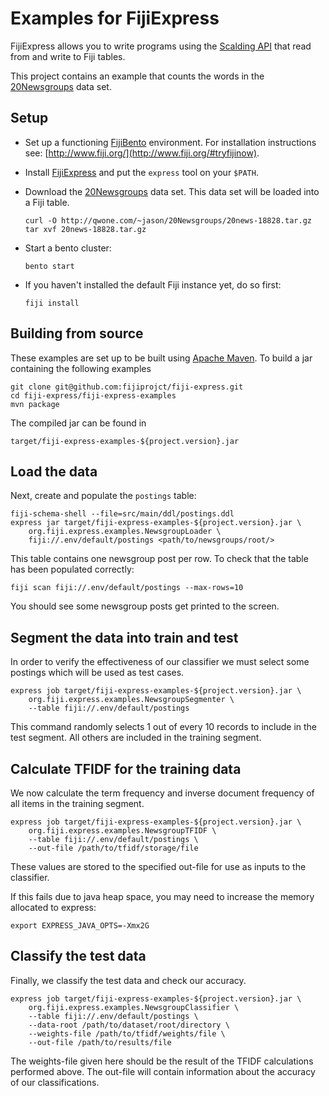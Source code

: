 Examples for FijiExpress
===========================

FijiExpress allows you to write programs using the
[Scalding API](https://github.com/twitter/scalding) that read from and write to Fiji tables.

This project contains an example that counts the words in the
[20Newsgroups](http://qwone.com/~jason/20Newsgroups/) data set.

Setup
-----

*   Set up a functioning [FijiBento](https://github.com/fijiproject/fiji-bento/) environment. For
    installation instructions see: [http://www.fiji.org/](http://www.fiji.org/#tryfijinow).
*   Install [FijiExpress](https://github.com/fijiproject/fiji-express) and put the `express`
    tool on your `$PATH`.
*   Download the [20Newsgroups](http://qwone.com/~jason/20Newsgroups/) data set. This data set will
    be loaded into a Fiji table.

        curl -O http://qwone.com/~jason/20Newsgroups/20news-18828.tar.gz
        tar xvf 20news-18828.tar.gz

*   Start a bento cluster:

        bento start

*   If you haven't installed the default Fiji instance yet, do so first:

        fiji install

Building from source
--------------------

These examples are set up to be built using [Apache Maven](http://maven.apache.org/). To build a jar
containing the following examples

    git clone git@github.com:fijiprojct/fiji-express.git
    cd fiji-express/fiji-express-examples
    mvn package

The compiled jar can be found in

    target/fiji-express-examples-${project.version}.jar

Load the data
-------------

Next, create and populate the `postings` table:

    fiji-schema-shell --file=src/main/ddl/postings.ddl
    express jar target/fiji-express-examples-${project.version}.jar \
        org.fiji.express.examples.NewsgroupLoader \
        fiji://.env/default/postings <path/to/newsgroups/root/>

This table contains one newsgroup post per row. To check that the table has been populated
correctly:

    fiji scan fiji://.env/default/postings --max-rows=10

You should see some newsgroup posts get printed to the screen.

Segment the data into train and test
------------------------------------

In order to verify the effectiveness of our classifier we must select some postings which will be
used as test cases.

    express job target/fiji-express-examples-${project.version}.jar \
        org.fiji.express.examples.NewsgroupSegmenter \
        --table fiji://.env/default/postings

This command randomly selects 1 out of every 10 records to include in the test segment. All others
are included in the training segment.

Calculate TFIDF for the training data
----------------------------

We now calculate the term frequency and inverse document frequency of all items in the training
segment.

    express job target/fiji-express-examples-${project.version}.jar \
        org.fiji.express.examples.NewsgroupTFIDF \
        --table fiji://.env/default/postings \
        --out-file /path/to/tfidf/storage/file

These values are stored to the specified out-file for use as inputs to the classifier.

If this fails due to java heap space, you may need to increase the memory allocated to express:

    export EXPRESS_JAVA_OPTS=-Xmx2G

Classify the test data
----------------------

Finally, we classify the test data and check our accuracy.

    express job target/fiji-express-examples-${project.version}.jar \
        org.fiji.express.examples.NewsgroupClassifier \
        --table fiji://.env/default/postings \
        --data-root /path/to/dataset/root/directory \
        --weights-file /path/to/tfidf/weights/file \
        --out-file /path/to/results/file

The weights-file given here should be the result of the TFIDF calculations performed above.
The out-file will contain information about the accuracy of our classifications.
